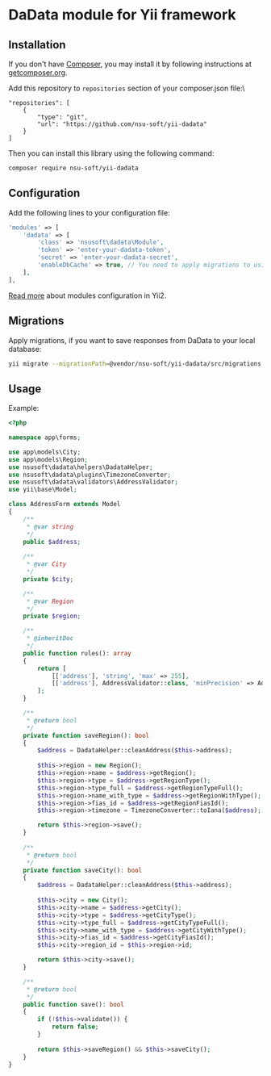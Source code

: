 # DaData module for Yii framework

## Installation

If you don't have [Composer](https://getcomposer.org/), you may install it by following instructions at [getcomposer.org](https://getcomposer.org/doc/00-intro.md).

Add this repository to `repositories` section of your composer.json file:\

```
"repositories": [
    {
        "type": "git",
        "url": "https://github.com/nsu-soft/yii-dadata"
    }
]
```

Then you can install this library using the following command:

```bash
composer require nsu-soft/yii-dadata
```

## Configuration

Add the following lines to your configuration file:

```php
'modules' => [
    'dadata' => [
        'class' => 'nsusoft\dadata\Module',
        'token' => 'enter-your-dadata-token',
        'secret' => 'enter-your-dadata-secret',
        'enableDbCache' => true, // You need to apply migrations to using this option
    ],
],
```

[Read more](https://www.yiiframework.com/doc/guide/2.0/en/structure-modules#using-modules) about modules configuration in Yii2.

## Migrations

Apply migrations, if you want to save responses from DaData to your local database:

```bash
yii migrate --migrationPath=@vendor/nsu-soft/yii-dadata/src/migrations
```

## Usage

Example:

```php
<?php

namespace app\forms;

use app\models\City;
use app\models\Region;
use nsusoft\dadata\helpers\DadataHelper;
use nsusoft\dadata\plugins\TimezoneConverter;
use nsusoft\dadata\validators\AddressValidator;
use yii\base\Model;

class AddressForm extends Model
{
    /**
     * @var string 
     */
    public $address;
    
    /**
     * @var City 
     */
    private $city;

    /**
     * @var Region 
     */
    private $region;

    /**
     * @inheritDoc
     */
    public function rules(): array
    {
        return [
            [['address'], 'string', 'max' => 255],
            [['address'], AddressValidator::class, 'minPrecision' => AddressValidator::PRECISION_STREET],
        ];
    }

    /**
     * @return bool
     */
    private function saveRegion(): bool
    {
        $address = DadataHelper::cleanAddress($this->address);
        
        $this->region = new Region();
        $this->region->name = $address->getRegion();
        $this->region->type = $address->getRegionType();
        $this->region->type_full = $address->getRegionTypeFull();
        $this->region->name_with_type = $address->getRegionWithType();
        $this->region->fias_id = $address->getRegionFiasId();
        $this->region->timezone = TimezoneConverter::toIana($address);

        return $this->region->save();
    }
    
    /**
     * @return bool
     */
    private function saveCity(): bool
    {
        $address = DadataHelper::cleanAddress($this->address);
        
        $this->city = new City();
        $this->city->name = $address->getCity();
        $this->city->type = $address->getCityType();
        $this->city->type_full = $address->getCityTypeFull();
        $this->city->name_with_type = $address->getCityWithType();
        $this->city->fias_id = $address->getCityFiasId();
        $this->city->region_id = $this->region->id;

        return $this->city->save();
    }

    /**
     * @return bool
     */
    public function save(): bool
    {
        if (!$this->validate()) {
            return false;
        }
        
        return $this->saveRegion() && $this->saveCity(); 
    }
}
```